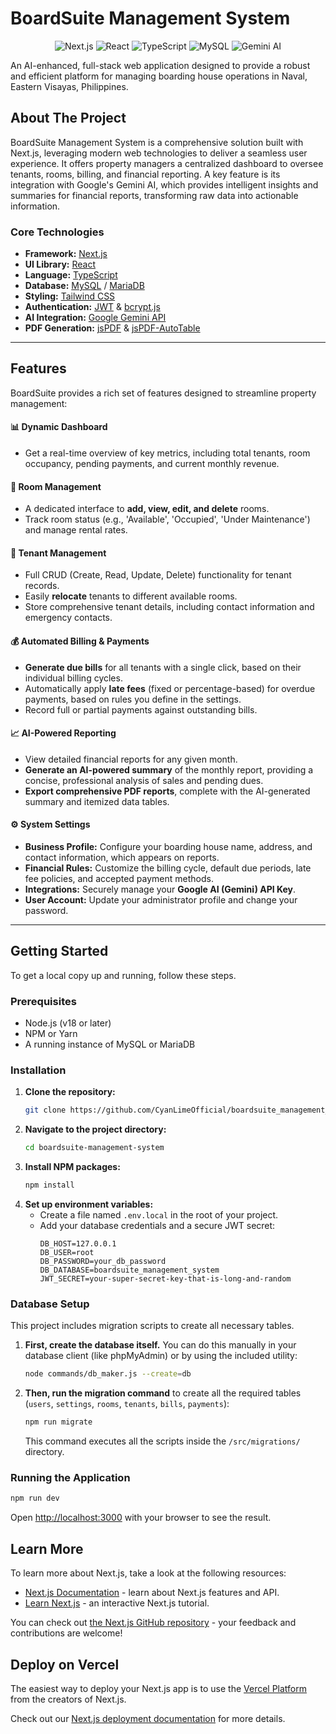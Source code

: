 # BoardSuite Management System

<p align="center">
  <img src="https://img.shields.io/badge/Next.js-14.x-black?style=for-the-badge&logo=next.js&logoColor=white" alt="Next.js"/>
  <img src="https://img.shields.io/badge/React-18.x-blue?style=for-the-badge&logo=react&logoColor=white" alt="React"/>
  <img src="https://img.shields.io/badge/TypeScript-5.x-blue?style=for-the-badge&logo=typescript&logoColor=white" alt="TypeScript"/>
  <img src="https://img.shields.io/badge/MySQL-8.x-orange?style=for-the-badge&logo=mysql&logoColor=white" alt="MySQL"/>
  <img src="https://img.shields.io/badge/AI-Gemini-purple?style=for-the-badge&logo=google-gemini&logoColor=white" alt="Gemini AI"/>
</p>

An AI-enhanced, full-stack web application designed to provide a robust and efficient platform for managing boarding house operations in Naval, Eastern Visayas, Philippines.

## About The Project

BoardSuite Management System is a comprehensive solution built with Next.js, leveraging modern web technologies to deliver a seamless user experience. It offers property managers a centralized dashboard to oversee tenants, rooms, billing, and financial reporting. A key feature is its integration with Google's Gemini AI, which provides intelligent insights and summaries for financial reports, transforming raw data into actionable information.

### Core Technologies
* **Framework:** [Next.js](https://nextjs.org/)
* **UI Library:** [React](https://react.dev/)
* **Language:** [TypeScript](https://www.typescriptlang.org/)
* **Database:** [MySQL](https://www.mysql.com/) / [MariaDB](https://mariadb.org/)
* **Styling:** [Tailwind CSS](https://tailwindcss.com/)
* **Authentication:** [JWT](https://jwt.io/) & [bcrypt.js](https://github.com/dcodeIO/bcrypt.js)
* **AI Integration:** [Google Gemini API](https://ai.google.dev/)
* **PDF Generation:** [jsPDF](https://github.com/parallax/jsPDF) & [jsPDF-AutoTable](https://github.com/simonbengtsson/jsPDF-AutoTable)

---

## Features

BoardSuite provides a rich set of features designed to streamline property management:

#### 📊 **Dynamic Dashboard**
* Get a real-time overview of key metrics, including total tenants, room occupancy, pending payments, and current monthly revenue.

#### 🚪 **Room Management**
* A dedicated interface to **add, view, edit, and delete** rooms.
* Track room status (e.g., 'Available', 'Occupied', 'Under Maintenance') and manage rental rates.

#### 👥 **Tenant Management**
* Full CRUD (Create, Read, Update, Delete) functionality for tenant records.
* Easily **relocate** tenants to different available rooms.
* Store comprehensive tenant details, including contact information and emergency contacts.

#### 💰 **Automated Billing & Payments**
* **Generate due bills** for all tenants with a single click, based on their individual billing cycles.
* Automatically apply **late fees** (fixed or percentage-based) for overdue payments, based on rules you define in the settings.
* Record full or partial payments against outstanding bills.

#### 📈 **AI-Powered Reporting**
* View detailed financial reports for any given month.
* **Generate an AI-powered summary** of the monthly report, providing a concise, professional analysis of sales and pending dues.
* **Export comprehensive PDF reports**, complete with the AI-generated summary and itemized data tables.

#### ⚙️ **System Settings**
* **Business Profile:** Configure your boarding house name, address, and contact information, which appears on reports.
* **Financial Rules:** Customize the billing cycle, default due periods, late fee policies, and accepted payment methods.
* **Integrations:** Securely manage your **Google AI (Gemini) API Key**.
* **User Account:** Update your administrator profile and change your password.

---

## Getting Started

To get a local copy up and running, follow these steps.

### Prerequisites
* Node.js (v18 or later)
* NPM or Yarn
* A running instance of MySQL or MariaDB

### Installation

1.  **Clone the repository:**
    ```sh
    git clone https://github.com/CyanLimeOfficial/boardsuite_management_system
    ```
2.  **Navigate to the project directory:**
    ```sh
    cd boardsuite-management-system
    ```
3.  **Install NPM packages:**
    ```sh
    npm install
    ```
4.  **Set up environment variables:**
    * Create a file named `.env.local` in the root of your project.
    * Add your database credentials and a secure JWT secret:
        ```env
        DB_HOST=127.0.0.1
        DB_USER=root
        DB_PASSWORD=your_db_password
        DB_DATABASE=boardsuite_management_system
        JWT_SECRET=your-super-secret-key-that-is-long-and-random
        ```

### Database Setup

This project includes migration scripts to create all necessary tables.

1.  **First, create the database itself.** You can do this manually in your database client (like phpMyAdmin) or by using the included utility:
    ```bash
    node commands/db_maker.js --create=db
    ```
2.  **Then, run the migration command** to create all the required tables (`users`, `settings`, `rooms`, `tenants`, `bills`, `payments`):
    ```bash
    npm run migrate
    ```
    This command executes all the scripts inside the `/src/migrations/` directory.

### Running the Application
```bash
npm run dev
```
Open [http://localhost:3000](http://localhost:3000) with your browser to see the result.

## Learn More

To learn more about Next.js, take a look at the following resources:

-   [Next.js Documentation](https://nextjs.org/docs) - learn about Next.js features and API.
-   [Learn Next.js](https://nextjs.org/learn) - an interactive Next.js tutorial.

You can check out [the Next.js GitHub repository](https://github.com/vercel/next.js) - your feedback and contributions are welcome!

## Deploy on Vercel

The easiest way to deploy your Next.js app is to use the [Vercel Platform](https://vercel.com/new?utm_medium=default-template&filter=next.js&utm_source=create-next-app&utm_campaign=create-next-app-readme) from the creators of Next.js.

Check out our [Next.js deployment documentation](https://nextjs.org/docs/app/building-your-application/deploying) for more details.
